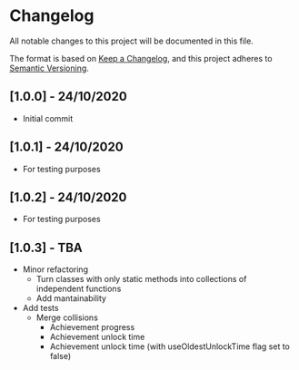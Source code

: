 # Changelog

All notable changes to this project will be documented in this file.

The format is based on [Keep a Changelog](https://keepachangelog.com/en/1.0.0/),
and this project adheres to [Semantic Versioning](https://semver.org/spec/v2.0.0.html).

## [1.0.0] - 24/10/2020

- Initial commit

## [1.0.1] - 24/10/2020

- For testing purposes

## [1.0.2] - 24/10/2020

- For testing purposes

## [1.0.3] - TBA

- Minor refactoring 
    - Turn classes with only static methods into collections of independent functions
    - Add mantainability
- Add tests
    - Merge collisions
        - Achievement progress
        - Achievement unlock time
        - Achievement unlock time (with useOldestUnlockTime flag set to false)